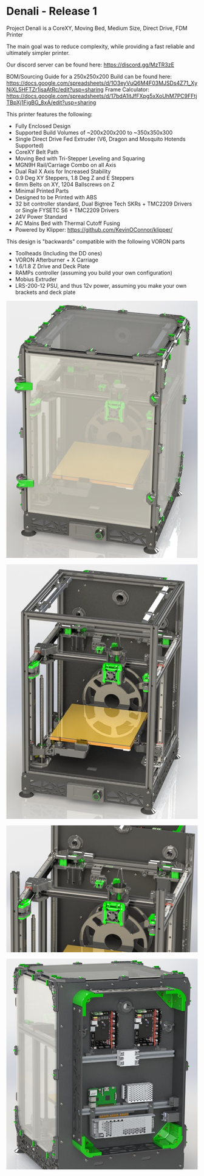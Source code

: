 # Denali - Release 1
Project Denali is a CoreXY, Moving Bed, Medium Size, Direct Drive, FDM Printer

The main goal was to reduce complexity, while providing a fast reliable and ultimately simpler printer.

Our discord server can be found here: https://discord.gg/MzTR3zE

BOM/Sourcing Guide for a 250x250x200 Build can be found here: https://docs.google.com/spreadsheets/d/1O3eyVuQ6M4F03MJSDs4Z71_XyNjXL5HFTZr1jsaAtRc/edit?usp=sharing
Frame Calculator: https://docs.google.com/spreadsheets/d/17bdA1itJfFXpg5xXoUhM7PC9FFtjTBpXj1FjgBG_8xA/edit?usp=sharing

This printer features the following:
 - Fully Enclosed Design
 - Supported Build Volumes of ~200x200x200 to ~350x350x300
 - Single Direct Drive Fed Extruder (V6, Dragon and Mosquito Hotends Supported)
 - CoreXY Belt Path
 - Moving Bed with Tri-Stepper Leveling and Squaring
 - MGN9H Rail/Carriage Combo on all Axis
 - Dual Rail X Axis for Increased Stability
 - 0.9 Deg XY Steppers, 1.8 Deg Z and E Steppers
 - 6mm Belts on XY, 1204 Ballscrews on Z
 - Minimal Printed Parts
 - Designed to be Printed with ABS
- 32 bit controller standard, Dual Bigtree Tech SKRs + TMC2209 Drivers or Single FYSETC S6 + TMC2209 Drivers
 - 24V Power Standard
 - AC Mains Bed with Thermal Cutoff Fusing
 - Powered by Klipper: https://github.com/KevinOConnor/klipper/

This design is "backwards" compatible with the following VORON parts
 - Toolheads (Including the DD ones)
 - VORON Afterburner + X Carriage
 - 1.6/1.8 Z Drive and Deck Plate
 - RAMPs controller (assuming you build your own configuration)
 - Mobius Extruder
 - LRS-200-12 PSU, and thus 12v power, assuming you make your own brackets and deck plate
 
 ![Image of Denali with Panels](https://github.com/Annex-Engineering/Denali/blob/master/Images/Denali_-_ISO_Machine.JPG?raw=true)
 
 ![Image of Denali without Panels](https://github.com/Annex-Engineering/Denali/blob/master/Images/Denali_-_Whole_Machine.JPG?raw=true)
  
 ![Image of Denali Gantry](https://raw.githubusercontent.com/Annex-Engineering/Denali/master/Images/Denali_-_Sectioned_Top_View.JPG)
 
 ![Image of Denali Electrical Box](https://github.com/Annex-Engineering/Denali/blob/master/Images/Denali_-_Electronics.JPG?raw=true)
